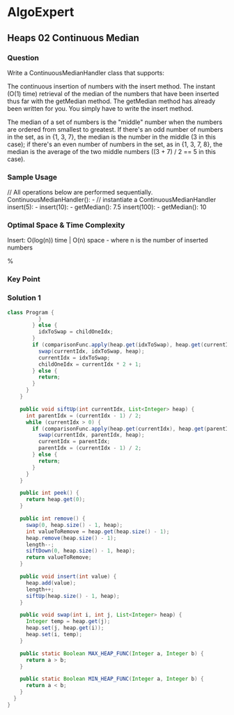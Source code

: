 # AlgoExpert

## Heaps 02 Continuous Median

### Question

Write a ContinuousMedianHandler class that supports:

The continuous insertion of numbers with the insert method.
The instant (O(1) time) retrieval of the median of the numbers that have been inserted thus far with the getMedian method.
The getMedian method has already been written for you. You simply have to write the insert method.

The median of a set of numbers is the "middle" number when the numbers are ordered from smallest to greatest. If there's an odd number of numbers in the set, as in {1, 3, 7}, the median is the number in the middle (3 in this case); if there's an even number of numbers in the set, as in {1, 3, 7, 8}, the median is the average of the two middle numbers ((3 + 7) / 2 == 5 in this case).

### Sample Usage

// All operations below are performed sequentially.
ContinuousMedianHandler(): - // instantiate a ContinuousMedianHandler
insert(5): -
insert(10): -
getMedian(): 7.5
insert(100): -
getMedian(): 10

### Optimal Space & Time Complexity

Insert: O(log(n)) time | O(n) space - where n is the number of inserted numbers

%

### Key Point

### Solution 1

```java
class Program {
          }
        } else {
          idxToSwap = childOneIdx;
        }
        if (comparisonFunc.apply(heap.get(idxToSwap), heap.get(currentIdx))) {
          swap(currentIdx, idxToSwap, heap);
          currentIdx = idxToSwap;
          childOneIdx = currentIdx * 2 + 1;
        } else {
          return;
        }
      }
    }

    public void siftUp(int currentIdx, List<Integer> heap) {
      int parentIdx = (currentIdx - 1) / 2;
      while (currentIdx > 0) {
        if (comparisonFunc.apply(heap.get(currentIdx), heap.get(parentIdx))) {
          swap(currentIdx, parentIdx, heap);
          currentIdx = parentIdx;
          parentIdx = (currentIdx - 1) / 2;
        } else {
          return;
        }
      }
    }

    public int peek() {
      return heap.get(0);
    }

    public int remove() {
      swap(0, heap.size() - 1, heap);
      int valueToRemove = heap.get(heap.size() - 1);
      heap.remove(heap.size() - 1);
      length--;
      siftDown(0, heap.size() - 1, heap);
      return valueToRemove;
    }

    public void insert(int value) {
      heap.add(value);
      length++;
      siftUp(heap.size() - 1, heap);
    }

    public void swap(int i, int j, List<Integer> heap) {
      Integer temp = heap.get(j);
      heap.set(j, heap.get(i));
      heap.set(i, temp);
    }

    public static Boolean MAX_HEAP_FUNC(Integer a, Integer b) {
      return a > b;
    }

    public static Boolean MIN_HEAP_FUNC(Integer a, Integer b) {
      return a < b;
    }
  }
}

```
